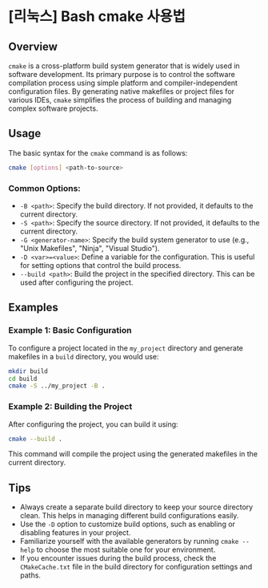 # [리눅스] Bash cmake 사용법

## Overview
`cmake` is a cross-platform build system generator that is widely used in software development. Its primary purpose is to control the software compilation process using simple platform and compiler-independent configuration files. By generating native makefiles or project files for various IDEs, `cmake` simplifies the process of building and managing complex software projects.

## Usage
The basic syntax for the `cmake` command is as follows:

```bash
cmake [options] <path-to-source>
```

### Common Options:
- `-B <path>`: Specify the build directory. If not provided, it defaults to the current directory.
- `-S <path>`: Specify the source directory. If not provided, it defaults to the current directory.
- `-G <generator-name>`: Specify the build system generator to use (e.g., "Unix Makefiles", "Ninja", "Visual Studio").
- `-D <var>=<value>`: Define a variable for the configuration. This is useful for setting options that control the build process.
- `--build <path>`: Build the project in the specified directory. This can be used after configuring the project.

## Examples

### Example 1: Basic Configuration
To configure a project located in the `my_project` directory and generate makefiles in a `build` directory, you would use:

```bash
mkdir build
cd build
cmake -S ../my_project -B .
```

### Example 2: Building the Project
After configuring the project, you can build it using:

```bash
cmake --build .
```

This command will compile the project using the generated makefiles in the current directory.

## Tips
- Always create a separate build directory to keep your source directory clean. This helps in managing different build configurations easily.
- Use the `-D` option to customize build options, such as enabling or disabling features in your project.
- Familiarize yourself with the available generators by running `cmake --help` to choose the most suitable one for your environment.
- If you encounter issues during the build process, check the `CMakeCache.txt` file in the build directory for configuration settings and paths.